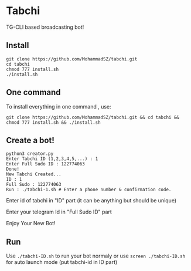 # Tabchi

TG-CLI based broadcasting bot!

## Install
```
git clone https://github.com/MohammadSZ/tabchi.git
cd tabchi
chmod 777 install.sh
./install.sh
```
## One command

To install everything in one command , use:
```
git clone https://github.com/MohammadSZ/tabchi.git && cd tabchi && chmod 777 install.sh && ./install.sh
```
## Create a bot!
```
python3 creator.py
Enter Tabchi ID (1,2,3,4,5,...) : 1
Enter Full Sudo ID : 122774063
Done!
New Tabchi Created...
ID : 1
Full Sudo : 122774063
Run : ./tabchi-1.sh # Enter a phone number & confirmation code.
```
Enter id of tabchi in "ID" part (it can be anything but should be unique)

Enter your telegram Id in "Full Sudo ID" part

Enjoy Your New Bot!
## Run
Use `./tabchi-ID.sh` to run your bot normaly or use `screen ./tabchi-ID.sh` for auto launch mode (put tabchi-id in ID part)

